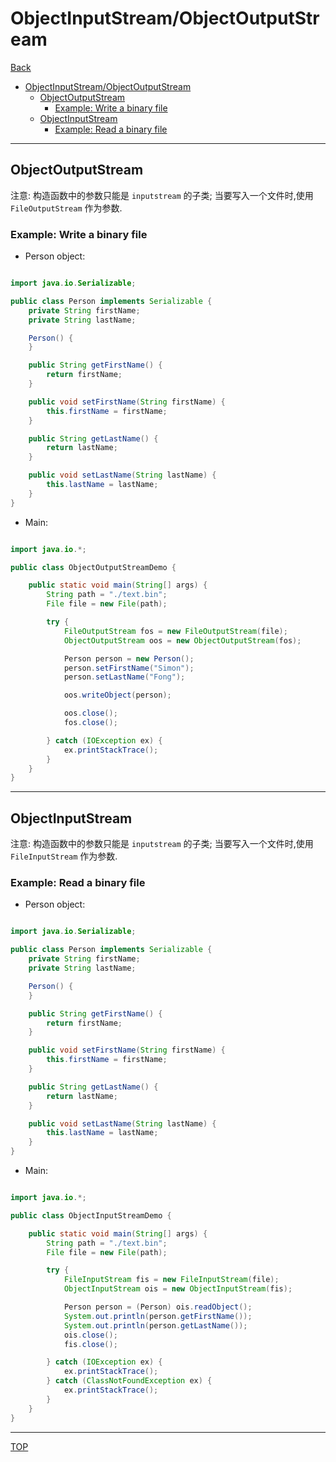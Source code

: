 # ObjectInputStream/ObjectOutputStream

[Back](./file_io.md)

- [ObjectInputStream/ObjectOutputStream](#objectinputstreamobjectoutputstream)
  - [ObjectOutputStream](#objectoutputstream)
    - [Example: Write a binary file](#example-write-a-binary-file)
  - [ObjectInputStream](#objectinputstream)
    - [Example: Read a binary file](#example-read-a-binary-file)

---

## ObjectOutputStream

注意: 构造函数中的参数只能是 `inputstream` 的子类; 当要写入一个文件时,使用 `FileOutputStream` 作为参数.

### Example: Write a binary file

- Person object:

```java

import java.io.Serializable;

public class Person implements Serializable {
    private String firstName;
    private String lastName;

    Person() {
    }

    public String getFirstName() {
        return firstName;
    }

    public void setFirstName(String firstName) {
        this.firstName = firstName;
    }

    public String getLastName() {
        return lastName;
    }

    public void setLastName(String lastName) {
        this.lastName = lastName;
    }
}

```

- Main:

```java

import java.io.*;

public class ObjectOutputStreamDemo {

    public static void main(String[] args) {
        String path = "./text.bin";
        File file = new File(path);

        try {
            FileOutputStream fos = new FileOutputStream(file);
            ObjectOutputStream oos = new ObjectOutputStream(fos);

            Person person = new Person();
            person.setFirstName("Simon");
            person.setLastName("Fong");

            oos.writeObject(person);

            oos.close();
            fos.close();

        } catch (IOException ex) {
            ex.printStackTrace();
        }
    }
}

```

---

## ObjectInputStream

注意: 构造函数中的参数只能是 `inputstream` 的子类; 当要写入一个文件时,使用 `FileInputStream` 作为参数.

### Example: Read a binary file

- Person object:

```java

import java.io.Serializable;

public class Person implements Serializable {
    private String firstName;
    private String lastName;

    Person() {
    }

    public String getFirstName() {
        return firstName;
    }

    public void setFirstName(String firstName) {
        this.firstName = firstName;
    }

    public String getLastName() {
        return lastName;
    }

    public void setLastName(String lastName) {
        this.lastName = lastName;
    }
}

```

- Main:

```java

import java.io.*;

public class ObjectInputStreamDemo {

    public static void main(String[] args) {
        String path = "./text.bin";
        File file = new File(path);

        try {
            FileInputStream fis = new FileInputStream(file);
            ObjectInputStream ois = new ObjectInputStream(fis);

            Person person = (Person) ois.readObject();
            System.out.println(person.getFirstName());
            System.out.println(person.getLastName());
            ois.close();
            fis.close();

        } catch (IOException ex) {
            ex.printStackTrace();
        } catch (ClassNotFoundException ex) {
            ex.printStackTrace();
        }
    }
}


```

---

[TOP](#objectinputstreamobjectoutputstream)
